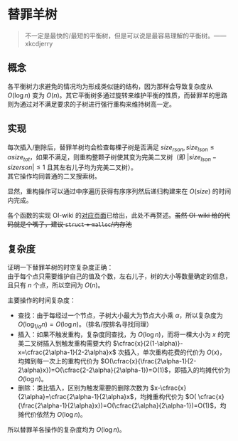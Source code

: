 # 替罪羊树

> 不一定是最快的/最短的平衡树，但是可以说是最容易理解的平衡树。——xkcdjerry

## 概念
各平衡树力求避免的情况均为形成类似链的结构，因为那样会导致复杂度从 $O(\log n)$ 变为 $O(n)$。其它平衡树多通过旋转来维护平衡的性质，而替罪羊的思路则为通过对不满足要求的子树进行强行重构来维持树高一定。

## 实现
每次插入/删除后，替罪羊树均会检查每棵子树是否满足 ${size}_{rson},{size}_{lson} \leqslant \alpha size_{tot}$，如果不满足，则重构整颗子树使其变为完美二叉树（即 $|size_{lson}-size{rson}| \leqslant 1$ 且其左右儿子均为完美二叉树）。  
其它操作均同普通的二叉搜索树。

显然，重构操作可以通过中序遍历获得有序序列然后递归构建来在 $O(size)$ 的时间内完成。

各个函数的实现 OI-wiki 的[对应页面](https://oi-wiki.org/ds/sgt/)已给出，此处不再赘述。~~虽然 OI-wiki 给的代码就是个嘴子，建议 `struct` + `malloc`/内存池~~

## 复杂度
证明一下替罪羊树的时空复杂度正确：  
由于每个点只需要维护自己的值及个数，左右儿子，树的大小等数量确定的信息，且只有 $n$ 个点，所以空间为 $O(n)$。

主要操作的时间复杂度：
- 查找：由于每经过一个节点，子树大小最大为节点大小乘 $\alpha$，所以复杂度为 $O(\log_{1/\alpha} n)=O(\log n)$。（排名/按排名寻找同理）
- 插入：如果不触发重构，复杂度同查找，为 $O(\log n)$，而将一棵大小为 $x$ 的完美二叉树插入到触发重构需要大约 $\cfrac{x}{2(1-\alpha)}-x=\cfrac{2\alpha-1}{2-2\alpha}x$ 次插入，单次重构花费的代价为 $O(x)$，均摊到每一次上的重构代价为 $O(\cfrac{x}{\frac{2\alpha-1}{2-2\alpha}x})=O(\cfrac{2-2\alpha}{2\alpha-1})=O(1)$，即插入的均摊代价为 $O(\log n)$。
- 删除：类比插入，区别为触发需要的删除次数为 $x-\cfrac{x}{2\alpha}=\cfrac{2\alpha-1}{2\alpha}x$，均摊重构代价为 $O( \cfrac{x}{\frac{2\alpha-1}{2\alpha}x})=O(\cfrac{2\alpha}{2\alpha-1})=O(1)$，均摊代价依然为 $O(\log n)$。

所以替罪羊各操作的复杂度均为 $O(\log n)$。
